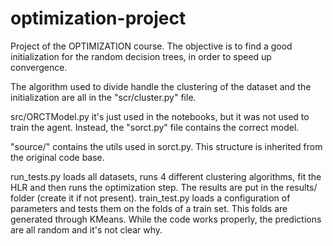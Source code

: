 # optimization-project
Project of the OPTIMIZATION course. The objective is to find a good initialization for the random decision trees, in order to speed up convergence.

The algorithm used to divide handle the clustering of the dataset and the initialization are all in the "scr/cluster.py" file.

src/ORCTModel.py it's just used in the notebooks, but it was not used to train the agent. Instead,
the "sorct.py" file contains the correct model.

"source/" contains the utils used in sorct.py. This structure is inherited from the original code base.

run_tests.py loads all datasets, runs 4 different clustering algorithms, fit the HLR and then
runs the optimization step. The results are put in the results/ folder (create it if not present).
train_test.py loads a configuration of parameters and tests them on the folds of a train set. This folds are generated through
KMeans. While the code works properly, the predictions are all random and it's not
clear why.